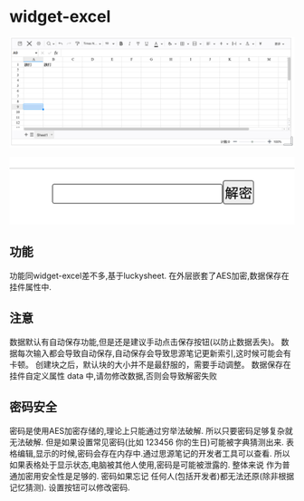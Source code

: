 # widget-excel

![](1.png)

![](2.png)

## 功能
功能同widget-excel差不多,基于luckysheet.
在外层嵌套了AES加密,数据保存在挂件属性中.


## 注意
数据默认有自动保存功能,但是还是建议手动点击保存按钮(以防止数据丢失)。
数据每次输入都会导致自动保存,自动保存会导致思源笔记更新索引,这时候可能会有卡顿。
创建块之后，默认块的大小并不是最舒服的，需要手动调整。
数据保存在 挂件自定义属性 data 中,请勿修改数据,否则会导致解密失败

## 密码安全
密码是使用AES加密存储的,理论上只能通过穷举法破解.
所以只要密码足够复杂就无法破解.
但是如果设置常见密码(比如 123456 你的生日)可能被字典猜测出来.
表格编辑,显示的时候,密码会存在内存中.通过思源笔记的开发者工具可以查看.
所以如果表格处于显示状态,电脑被其他人使用,密码是可能被泄露的.
整体来说 作为普通加密用安全性是足够的.
密码如果忘记 任何人(包括开发者)都无法还原(除非根据记忆猜测).
设置按钮可以修改密码.
